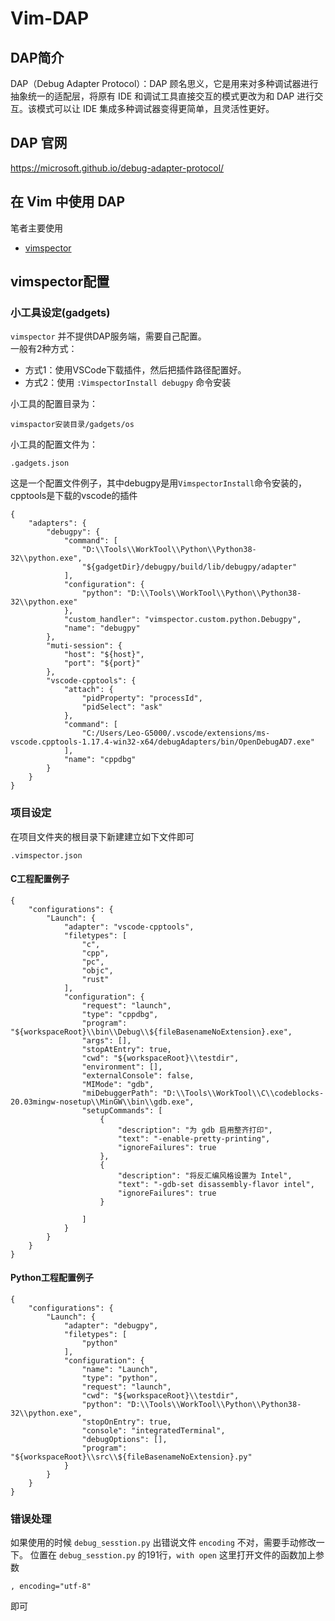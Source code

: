 # Vim-DAP

## DAP简介

DAP（Debug Adapter Protocol）：DAP 顾名思义，它是用来对多种调试器进行抽象统一的适配层，将原有 IDE 和调试工具直接交互的模式更改为和 DAP 进行交互。该模式可以让 IDE 集成多种调试器变得更简单，且灵活性更好。  

## DAP 官网

https://microsoft.github.io/debug-adapter-protocol/  

## 在 Vim 中使用 DAP

笔者主要使用
- [vimspector](https://github.com/puremourning/vimspector)

## vimspector配置

### 小工具设定(gadgets)

``vimspector`` 并不提供DAP服务端，需要自己配置。  
一般有2种方式：  
- 方式1：使用VSCode下载插件，然后把插件路径配置好。
- 方式2：使用 ``:VimspectorInstall debugpy`` 命令安装

小工具的配置目录为：
```
vimspactor安装目录/gadgets/os
```
小工具的配置文件为：
```
.gadgets.json
```

这是一个配置文件例子，其中debugpy是用``VimspectorInstall``命令安装的，cpptools是下载的vscode的插件
```
{
	"adapters": {
		"debugpy": {
			"command": [
				"D:\\Tools\\WorkTool\\Python\\Python38-32\\python.exe",
				"${gadgetDir}/debugpy/build/lib/debugpy/adapter"
			],
			"configuration": {
				"python": "D:\\Tools\\WorkTool\\Python\\Python38-32\\python.exe"
			},
			"custom_handler": "vimspector.custom.python.Debugpy",
			"name": "debugpy"
		},
		"muti-session": {
			"host": "${host}",
			"port": "${port}"
		},
		"vscode-cpptools": {
			"attach": {
				"pidProperty": "processId",
				"pidSelect": "ask"
			},
			"command": [
				"C:/Users/Leo-G5000/.vscode/extensions/ms-vscode.cpptools-1.17.4-win32-x64/debugAdapters/bin/OpenDebugAD7.exe"
			],
			"name": "cppdbg"
		}
	}
}
```

### 项目设定

在项目文件夹的根目录下新建建立如下文件即可
```
.vimspector.json
```

#### C工程配置例子
```
{
	"configurations": {
		"Launch": {
			"adapter": "vscode-cpptools",
			"filetypes": [
				"c",
				"cpp",
				"pc",
				"objc",
				"rust"
			],
			"configuration": {
				"request": "launch",
				"type": "cppdbg",
				"program": "${workspaceRoot}\\bin\\Debug\\${fileBasenameNoExtension}.exe",
				"args": [],
				"stopAtEntry": true,
				"cwd": "${workspaceRoot}\\testdir",
				"environment": [],
				"externalConsole": false,
				"MIMode": "gdb",
				"miDebuggerPath": "D:\\Tools\\WorkTool\\C\\codeblocks-20.03mingw-nosetup\\MinGW\\bin\\gdb.exe",
				"setupCommands": [
					{
						"description": "为 gdb 启用整齐打印",
						"text": "-enable-pretty-printing",
						"ignoreFailures": true
					},
					{
						"description": "将反汇编风格设置为 Intel",
						"text": "-gdb-set disassembly-flavor intel",
						"ignoreFailures": true
					}

				]
			}
		}
	}
}
```

#### Python工程配置例子
```
{
	"configurations": {
		"Launch": {
			"adapter": "debugpy",
			"filetypes": [
				"python"
			],
			"configuration": {
				"name": "Launch",
				"type": "python",
				"request": "launch",
				"cwd": "${workspaceRoot}\\testdir",
				"python": "D:\\Tools\\WorkTool\\Python\\Python38-32\\python.exe",
				"stopOnEntry": true,
				"console": "integratedTerminal",
				"debugOptions": [],
				"program": "${workspaceRoot}\\src\\${fileBasenameNoExtension}.py"
			}
		}
	}
}
```

### 错误处理

如果使用的时候 ``debug_sesstion.py`` 出错说文件 ``encoding`` 不对，需要手动修改一下。
位置在 ``debug_sesstion.py`` 的191行，``with open`` 这里打开文件的函数加上参数
```
, encoding="utf-8"
```
即可
